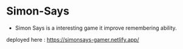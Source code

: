 # Simon-Says

- Simon Says is a interesting game it improve remembering ability.

deployed here : https://simonsays-gamer.netlify.app/